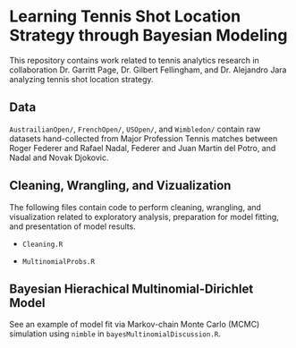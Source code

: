 # Learning Tennis Shot Location Strategy through Bayesian Modeling
This repository contains work related to tennis analytics research in collaboration Dr. Garritt Page, Dr. Gilbert Fellingham, and Dr. Alejandro Jara analyzing tennis shot location strategy.

## Data
`AustrailianOpen/`, `FrenchOpen/`, `USOpen/`, and `Wimbledon/` contain raw datasets hand-collected from Major Profession Tennis matches between Roger Federer and Rafael Nadal, Federer and Juan Martin del Potro, and Nadal and Novak Djokovic.

## Cleaning, Wrangling, and Vizualization
The following files contain code to perform cleaning, wrangling, and visualization related to exploratory analysis, preparation for model fitting, and presentation of model results.

* `Cleaning.R`

* `MultinomialProbs.R`

## Bayesian Hierachical Multinomial-Dirichlet Model
See an example of model fit via Markov-chain Monte Carlo (MCMC) simulation using `nimble` in `bayesMultinomialDiscussion.R`.
